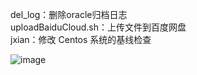 del_log：删除oracle归档日志\
uploadBaiduCloud.sh：上传文件到百度网盘\
jxian：修改 Centos 系统的基线检查

![image](https://github.com/user-attachments/assets/3ebfb532-0eb3-4869-a8f5-596469bca127)
